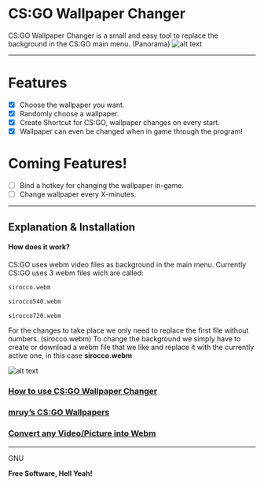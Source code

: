 # CS:GO Wallpaper Changer
CS:GO Wallpaper Changer is a small and easy tool to replace the background in the CS:GO main menu. (Panorama)
![alt text](https://i.postimg.cc/15zCL5mq/CSGO-WPC.jpg "CS:GO Wallpaper Changer")  
  
--- 
# Features
  - [x] Choose the wallpaper you want.
  - [x] Randomly choose a wallpaper.
  - [x] Create Shortcut for CS:GO, wallpaper changes on every start.
  - [x] Wallpaper can even be changed when in game through the program!

# Coming Features!

  - [ ] Bind a hotkey for changing the wallpaper in-game.
  - [ ] Change wallpaper every X-minutes.

--- 

## Explanation & Installation

#### How does it work?

CS:GO uses webm video files as background in the main menu.
Currently CS:GO uses 3 webm files wich are called:
```sh
sirocco.webm
```
```sh
sirocco540.webm
```
```sh
sirocco720.webm
```
For the changes to take place we only need to replace the first file without numbers. (sirocco.webm)
To change the background we simply have to create or download a webm file that we like and replace it with the currently active one, in this case **sirocco.webm** 
  
![alt text](https://i.postimg.cc/mr78QPw0/Original-Wallpaper-Location.jpg "CS:GO Wallpaper Changer")  
### [How to use CS:GO Wallpaper Changer](https://github.com/Leonm99/CSGO-Wallpaper-Changer/wiki/How-to-use... "How To")  
### [mruy’s CS:GO Wallpapers](https://www.mruy.de/csgo-panorama-backgrounds/ "CS:GO Wallpapers")  
### [Convert any Video/Picture into Webm](https://video.online-convert.com/convert-to-webm "Webm Converter")  


---

GNU


**Free Software, Hell Yeah!**



